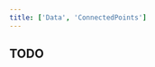 ```yaml
---
title: ['Data', 'ConnectedPoints']
---
```


<script lang="ts">
	import Chart, { Svg } from '$lib/components/Chart.svelte';

	import Preview from '$lib/docs/Preview.svelte';
</script>

## TODO
